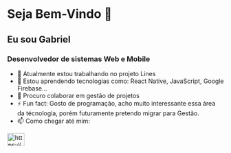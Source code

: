 # Seja Bem-Vindo 👋</h1>
## Eu sou Gabriel</h2>
### Desenvolvedor de sistemas Web e Mobile</h3>

- 🔭 Atualmente estou trabalhando no projeto Lines
- 🌱 Estou aprendendo tecnologias como: React Native, JavaScript, Google Firebase...
- 👯 Procuro colaborar em gestão de projetos 
- ⚡ Fun fact: Gosto de programação, acho muito interessante essa área da técnologia, porém futuramente pretendo migrar para Gestão.
- 📫 Como chegar até mim:
  <br>
<p align="left">
<a href="https://linkedin.com/in/https://www.linkedin.com/in/anjosgabriel/" target="blank"><img align="center" src="https://raw.githubusercontent.com/rahuldkjain/github-profile-readme-generator/master/src/images/icons/Social/linked-in-alt.svg" alt="https://www.linkedin.com/in/anjosgabriel/" height="30" width="40" /></a>
</p>
